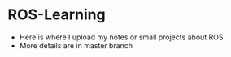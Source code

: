 # ROS-Learning
 - Here is where I upload my notes or small projects about ROS
 - More details are in master branch
